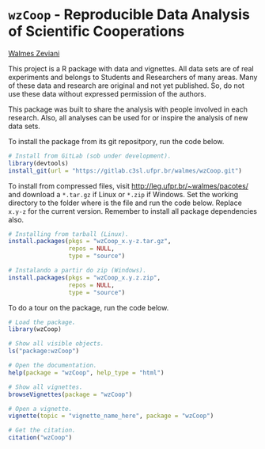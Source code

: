 `wzCoop` - Reproducible Data Analysis of Scientific Cooperations
================================================================

[Walmes Zeviani](mailto:user@example.com)

This project is a R package with data and vignettes. All data sets are
of real experiments and belongs to Students and Researchers of many
areas. Many of these data and research are original and not yet
published. So, do not use these data without expressed permission of the
authors.

This package was built to share the analysis with people involved in
each research. Also, all analyses can be used for or inspire the
analysis of new data sets.

To install the package from its git repositpory, run the code below.

```r
# Install from GitLab (sob under development).
library(devtools)
install_git(url = "https://gitlab.c3sl.ufpr.br/walmes/wzCoop.git")
```

To install from compressed files, visit
<http://leg.ufpr.br/~walmes/pacotes/> and download a `*.tar.gz` if Linux
or `*.zip` if Windows. Set the working directory to the folder where is
the file and run the code below. Replace `x.y-z` for the current
version. Remember to install all package dependencies also.

```r
# Installing from tarball (Linux).
install.packages(pkgs = "wzCoop_x.y-z.tar.gz",
                 repos = NULL,
                 type = "source")

# Instalando a partir do zip (Windows).
install.packages(pkgs = "wzCoop_x.y.z.zip",
                 repos = NULL,
                 type = "source")
```

To do a tour on the package, run the code below.

```r
# Load the package.
library(wzCoop)

# Show all visible objects.
ls("package:wzCoop")

# Open the documentation.
help(package = "wzCoop", help_type = "html")

# Show all vignettes.
browseVignettes(package = "wzCoop")

# Open a vignette.
vignette(topic = "vignette_name_here", package = "wzCoop")

# Get the citation.
citation("wzCoop")
```
